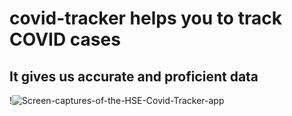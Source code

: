 # covid-tracker helps you to track COVID cases
## It gives us accurate and proficient data
!![Screen-captures-of-the-HSE-Covid-Tracker-app](https://user-images.githubusercontent.com/53190535/135607685-cffac5c9-f18d-4974-a218-86917e7a9d5f.png)
